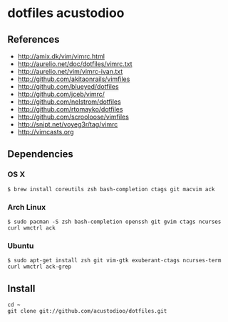 # dotfiles acustodioo

## References

* http://amix.dk/vim/vimrc.html
* http://aurelio.net/doc/dotfiles/vimrc.txt
* http://aurelio.net/vim/vimrc-ivan.txt
* http://github.com/akitaonrails/vimfiles
* http://github.com/blueyed/dotfiles
* http://github.com/jceb/vimrc/
* http://github.com/nelstrom/dotfiles
* http://github.com/rtomayko/dotfiles
* http://github.com/scrooloose/vimfiles
* http://snipt.net/voyeg3r/tag/vimrc
* http://vimcasts.org

## Dependencies

### OS X

	$ brew install coreutils zsh bash-completion ctags git macvim ack

### Arch Linux

	$ sudo pacman -S zsh bash-completion openssh git gvim ctags ncurses curl wmctrl ack

### Ubuntu

	$ sudo apt-get install zsh git vim-gtk exuberant-ctags ncurses-term curl wmctrl ack-grep

## Install

	cd ~
	git clone git://github.com/acustodioo/dotfiles.git

<!-- vim:noet -->
